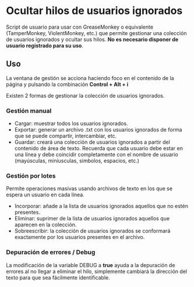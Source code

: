 # Ocultar hilos de usuarios ignorados
Script de usuario para usar con GreaseMonkey o equivalente (TamperMonkey, ViolentMonkey, etc.) que permite gestionar una colección de usuarios ignorados y ocultar sus hilos. **No es necesario disponer de usuario registrado para su uso**.

## Uso
La ventana de gestión se acciona haciendo foco en el contenido de la página y pulsando la combinación **Control + Alt + i** 

Existen 2 formas de gestionar la colección de usuarios ignorados.

### Gestión manual
- Cargar: muestrar todos los usuarios ignorados.
- Exportar: generar un archivo .txt con los usuarios ignorados de forma que se puede compartir, intercambiar, etc.
- Guardar: creará una colección de usuarios ignorados a partir del contenido de área de texto. Recuerda que cada usuario debe estar en una línea y debe coincidir completamente con el nombre de usuario (mayúsculas, miníusculas, símbolos, espacios, etc.)

### Gestión por lotes
Permite operaciones masivas usando archivos de texto en los que se espera un usuario en cada línea.
- Incorporar: añade a la lista de usuarios ignorados aquellos que no estén presentes.
- Eliminar: suprimer de la lista de usuarios ignorados aquellos que aparecen en la colección.
- Sobreescribir: la colección de usuarios ignorados se conformará exactamente por los usuarios presentes en el archivo.

### Depuración de errores / Debug
La modificación de la variable DEBUG a **true** ayuda a la depuración de errores al no llegar a eliminar el hilo, simplemente cambiará la dirección del texto para que sea fácilmente identificable. 
